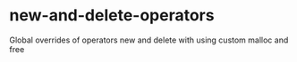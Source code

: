 # new-and-delete-operators

Global overrides of operators new and delete with using custom malloc and free
